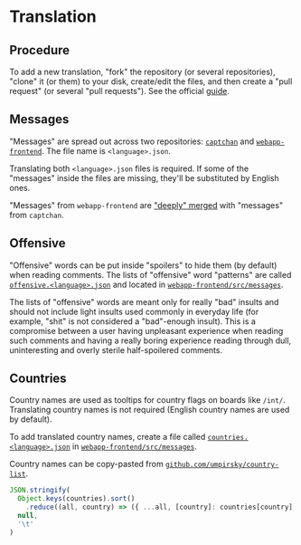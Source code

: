 # Translation

## Procedure

To add a new translation, "fork" the repository (or several repositories), "clone" it (or them) to your disk, create/edit the files, and then create a "pull request" (or several "pull requests"). See the official [guide](https://guides.github.com/activities/forking/).

## Messages

"Messages" are spread out across two repositories: [`captchan`](https://gitlab.com/catamphetamine/captchan/tree/master/src/messages) and [`webapp-frontend`](https://gitlab.com/catamphetamine/webapp-frontend/tree/master/src/messages). The file name is `<language>.json`.

Translating both `<language>.json` files is required. If some of the "messages" inside the files are missing, they'll be substituted by English ones.

"Messages" from `webapp-frontend` are ["deeply" merged](https://medium.com/@qjli/daily-coding-tips-14-how-to-do-deep-merge-in-javascript-30ab0845ad19) with "messages" from `captchan`.

## Offensive

"Offensive" words can be put inside "spoilers" to hide them (by default) when reading comments. The lists of "offensive" word "patterns" are called [`offensive.<language>.json`](https://gitlab.com/catamphetamine/webapp-frontend/blob/master/src/messages/offensive.en.json) and located in [`webapp-frontend/src/messages`](https://gitlab.com/catamphetamine/webapp-frontend/blob/master/src/messages/).

The lists of "offensive" words are meant only for really "bad" insults and should not include light insults used commonly in everyday life (for example, "shit" is not considered a "bad"-enough insult). This is a compromise between a user having unpleasant experience when reading such comments and having a really boring experience reading through dull, uninteresting and overly sterile half-spoilered comments.

## Countries

Country names are used as tooltips for country flags on boards like `/int/`. Translating country names is not required (English country names are used by default).

To add translated country names, create a file called [`countries.<language>.json`](https://gitlab.com/catamphetamine/webapp-frontend/blob/master/src/messages/countries.en.json) in [`webapp-frontend/src/messages`](https://gitlab.com/catamphetamine/webapp-frontend/blob/master/src/messages/).

Country names can be copy-pasted from [`github.com/umpirsky/country-list`](https://github.com/umpirsky/country-list/blob/master/data/).

```js
JSON.stringify(
  Object.keys(countries).sort()
    .reduce((all, country) => ({ ...all, [country]: countries[country] }), {}),
  null,
  '\t'
)
````